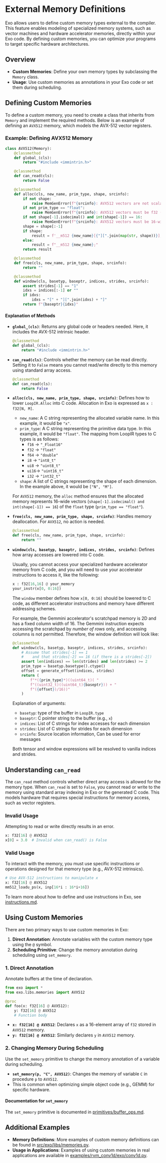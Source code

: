 # External Memory Definitions

Exo allows users to define custom memory types external to the compiler.
This feature enables modeling of specialized memory systems, such as vector machines and hardware accelerator memories, directly within your Exo code.
By defining custom memories, you can optimize your programs to target specific hardware architectures.

## Overview

- **Custom Memories**: Define your own memory types by subclassing the `Memory` class.
- **Usage**: Use custom memories as annotations in your Exo code or set them during scheduling.

## Defining Custom Memories

To define a custom memory, you need to create a class that inherits from `Memory` and implement the required methods.
Below is an example of defining an `AVX512` memory, which models the AVX-512 vector registers.

### Example: Defining AVX512 Memory

```python
class AVX512(Memory):
    @classmethod
    def global_(cls):
        return "#include <immintrin.h>"

    @classmethod
    def can_read(cls):
        return False

    @classmethod
    def alloc(cls, new_name, prim_type, shape, srcinfo):
        if not shape:
            raise MemGenError(f"{srcinfo}: AVX512 vectors are not scalar values")
        if not prim_type == "float":
            raise MemGenError(f"{srcinfo}: AVX512 vectors must be f32 (for now)")
        if not shape[-1].isdecimal() and int(shape[-1]) == 16:
            raise MemGenError(f"{srcinfo}: AVX512 vectors must be 16-wide")
        shape = shape[:-1]
        if shape:
            result = f'__m512 {new_name}[{"][".join(map(str, shape))}];'
        else:
            result = f"__m512 {new_name};"
        return result

    @classmethod
    def free(cls, new_name, prim_type, shape, srcinfo):
        return ""

    @classmethod
    def window(cls, basetyp, baseptr, indices, strides, srcinfo):
        assert strides[-1] == "1"
        idxs = indices[:-1] or ""
        if idxs:
            idxs = "[" + "][".join(idxs) + "]"
        return f"{baseptr}{idxs}"
```

#### Explanation of Methods

- **`global_(cls)`**: Returns any global code or headers needed. Here, it includes the AVX-512 intrinsic header.

  ```python
  @classmethod
  def global_(cls):
      return "#include <immintrin.h>"
  ```

- **`can_read(cls)`**: Controls whether the memory can be read directly. Setting it to `False` means you cannot read/write directly to this memory using standard array access.

  ```python
  @classmethod
  def can_read(cls):
      return False
  ```

- **`alloc(cls, new_name, prim_type, shape, srcinfo)`**: Defines how to lower `LoopIR.Alloc` into C code.
  Allocation in Exo is expressed as `x : f32[N, M]`.
  - `new_name`: A C string representing the allocated variable name. In this example, it would be `"x"`.
  - `prim_type`: A C string representing the primitive data type. In this example, it would be `"float"`. The mapping from LoopIR types to C types is as follows:
    - `f16` -> `"_Float16"`
    - `f32` -> `"float"`
    - `f64` -> `"double"`
    - `i8`  -> `"int8_t"`
    - `ui8` -> `"uint8_t"`
    - `ui16`-> `"uint16_t"`
    - `i32` -> `"int32_t"`
  - `shape`: A list of C strings representing the shape of each dimension. In the example above, it would be `["N", "M"]`.

  For `AVX512` memory, the `alloc` method ensures that the allocated memory represents 16-wide vectors (`shape[-1].isdecimal() and int(shape[-1]) == 16`) of the `float` type (`prim_type == "float"`).


- **`free(cls, new_name, prim_type, shape, srcinfo)`**: Handles memory deallocation. For `AVX512`, no action is needed.

  ```python
  @classmethod
  def free(cls, new_name, prim_type, shape, srcinfo):
      return ""
  ```

- **`window(cls, basetyp, baseptr, indices, strides, srcinfo)`**: Defines how array accesses are lowered into C code.
  
  Usually, you cannot access your specialized hardware accelerator memory from C code, and you will need to use your accelerator instructions to access it, like the following:
  
  ```python
  x : f32[16,16] @ your_memory
  your_instr(x[0, 0:16])
  ```
  
  The `window` member defines how `x[0, 0:16]` should be lowered to C code, as different accelerator instructions and memory have different addressing schemes.
  
  For example, the Gemmini accelerator's scratchpad memory is 2D and has a fixed column width of 16. The Gemmini instruction expects accessing the scratchpad by *number of rows* only, and accessing columns is not permitted. Therefore, the window definition will look like:

  ```python
  @classmethod
  def window(cls, basetyp, baseptr, indices, strides, srcinfo):
      # Assume that strides[-1] == 1
      #    and that strides[-2] == 16 (if there is a strides[-2])
      assert len(indices) == len(strides) and len(strides) >= 2
      prim_type = basetyp.basetype().ctype()
      offset = generate_offset(indices, strides)
      return (
          f"*({prim_type}*)((uint64_t)( "
          f"((uint32_t)((uint64_t){baseptr})) + "
          f"({offset})/16))"
      )
  ```

  Explanation of arguments:
  - `basetyp`: type of the buffer in `LoopIR.type`
  - `baseptr`: C pointer string to the buffer (e.g., `x`)
  - `indices`: List of C strings for index accesses for each dimension
  - `strides`: List of C strings for strides for each dimension
  - `srcinfo`: Source location information, Can be used for error messages

  Both tensor and window expressions will be resolved to vanilla indices and strides.


## Understanding `can_read`

The `can_read` method controls whether direct array access is allowed for the memory type. When `can_read` is set to `False`, you cannot read or write to the memory using standard array indexing in Exo or the generated C code. This models hardware that requires special instructions for memory access, such as vector registers.

### Invalid Usage

Attempting to read or write directly results in an error.

```python
x: f32[16] @ AVX512
x[0] = 3.0  # Invalid when can_read() is False
```

### Valid Usage

To interact with the memory, you must use specific instructions or operations designed for that memory type (e.g., AVX-512 intrinsics).

```python
# Use AVX-512 instructions to manipulate x
x: f32[16] @ AVX512
mm512_loadu_ps(x, inp[16*i : 16*i+16])
```
To learn more about how to define and use instructions in Exo, see [instructions.md](./instructions.md).

## Using Custom Memories

There are two primary ways to use custom memories in Exo:

1. **Direct Annotation**: Annotate variables with the custom memory type using the `@` symbol.
2. **Scheduling Primitive**: Change the memory annotation during scheduling using `set_memory`.

### 1. Direct Annotation

Annotate buffers at the time of declaration.
```python
from exo import *
from exo.libs.memories import AVX512

@proc
def foo(x: f32[16] @ AVX512):
    y: f32[16] @ AVX512
    # Function body
```

- **`x: f32[16] @ AVX512`**: Declares `x` as a 16-element array of `f32` stored in `AVX512` memory.
- **`y: f32[16] @ AVX512`**: Similarly declares `y` in `AVX512` memory.

### 2. Changing Memory During Scheduling

Use the `set_memory` primitive to change the memory annotation of a variable during scheduling.
- **`set_memory(p, "C", AVX512)`**: Changes the memory of variable `C` in procedure `p` to `AVX512`.
- This is common when optimizing simple object code (e.g., GEMM) for specific hardware.

#### Documentation for `set_memory`

The `set_memory` primitive is documented in [primitives/buffer_ops.md](primitives/buffer_ops.md).


## Additional Examples

- **Memory Definitions**: More examples of custom memory definitions can be found in [src/exo/libs/memories.py](https://github.com/exo-lang/exo/blob/main/src/exo/libs/memories.py).
- **Usage in Applications**: Examples of using custom memories in real applications are available in [examples/rvm_conv1d/exo/conv1d.py](https://github.com/exo-lang/exo/blob/main/examples/rvm_conv1d/exo/conv1d.py).


